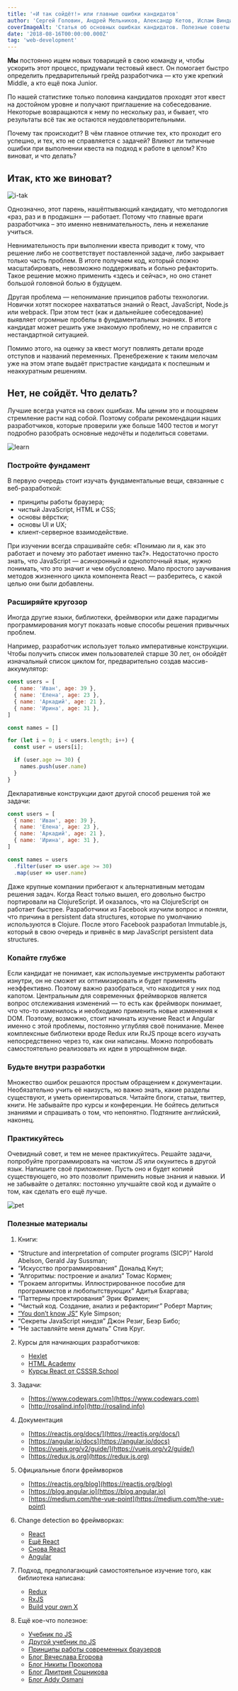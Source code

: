 ```yaml
---
title: '«И так сойдёт!» или главные ошибки кандидатов'
author: 'Сергей Головин, Андрей Мельников, Александр Кетов, Ислам Виндижев, Борис Черныш'
coverImageAlt: 'Статья об основных ошибках кандидатов. Полезные советы и материалы от команды CSSSR.'
date: '2018-08-16T00:00:00.000Z'
tag: 'web-development'
---
```


**Мы** постоянно ищем новых товарищей в свою команду и, чтобы ускорить этот процесс, придумали тестовый квест. Он помогает быстро определить предварительный грейд разработчика — кто уже крепкий Middle, а кто ещё пока Junior.

По нашей статистике только половина кандидатов проходят этот квест на достойном уровне и получают приглашение на собеседование. Некоторые возвращаются к нему по нескольку раз, и бывает, что результаты всё так же остаются неудовлетворительными.

Почему так происходит? В чём главное отличие тех, кто проходит его успешно, и тех, кто не справляется с задачей? Влияют ли типичные ошибки при выполнении квеста на подход к работе в целом? Кто виноват, и что делать?

## Итак, кто же виноват?

![i-tak](/images/candidates-mistakes/i_tak.png)

Однозначно, этот парень, нашёптывающий кандидату, что методология «раз, раз и в продакшн» — работает. Потому что главные враги разработчика – это именно невнимательность, лень и нежелание учиться.

Невнимательность при выполнении квеста приводит к тому, что решение либо
не соответствует поставленной задаче, либо закрывает только часть проблем. В итоге получаем код, который сложно масштабировать, невозможно поддерживать и больно рефакторить. Такое решение можно применить «здесь и сейчас», но оно станет большой головной болью в будущем.

Другая проблема — непонимание принципов работы технологии. Новички хотят поскорее нахвататься знаний о React, JavaScript, Node.js или webpack. При этом тест (как и дальнейшее собеседование) выявляет огромные пробелы в фундаментальных знаниях. В итоге кандидат может решить уже знакомую проблему, но не справится с нестандартной ситуацией.

Помимо этого, на оценку за квест могут повлиять детали вроде отступов и названий переменных. Пренебрежение к таким мелочам уже на этом этапе выдаёт пристрастие кандидата к поспешным и неаккуратным решениям.

## Нет, не сойдёт. Что делать?

Лучшие всегда учатся на своих ошибках. Мы ценим это и поощряем стремление расти над собой. Поэтому собрали рекомендации наших разработчиков, которые проверили уже больше 1400 тестов и могут подробно разобрать основные недочёты и поделиться советами.

![learn](/images/candidates-mistakes/learn.png)

### Постройте фундамент
В первую очередь стоит изучать фундаментальные вещи, связанные с веб-разработкой:

- принципы работы браузера;
- чистый JavaScript, HTML и CSS;
- основы вёрстки;
- основы UI и UX;
- клиент-серверное взаимодействие.

При изучении всегда спрашивайте себя: «Понимаю ли я, как это работает и почему это работает именно так?». Недостаточно просто знать, что JavaScript — асинхронный и однопоточный язык, нужно понимать, что это значит и чем обусловлено. Мало простого заучивания методов жизненного цикла компонента React — разберитесь, с какой целью они были добавлены.

### Расширяйте кругозор
Иногда другие языки, библиотеки, фреймворки или даже парадигмы программирования могут показать новые способы решения привычных проблем.

Например, разработчик использует только императивные конструкции. Чтобы получить список имен пользователей старше 30 лет, он обойдёт изначальный список циклом for, предварительно создав массив-аккумулятор:

```js
const users = [
  { name: 'Иван', age: 39 },
  { name: 'Елена', age: 23 },
  { name: 'Аркадий', age: 21 },
  { name: 'Ирина', age: 31 },
]

const names = []

for (let i = 0; i < users.length; i++) {
  const user = users[i];

  if (user.age >= 30) {
    names.push(user.name)
  }
}
```

Декларативные конструкции дают другой способ решения той же задачи:

```js
const users = [
  { name: 'Иван', age: 39 },
  { name: 'Елена', age: 23 },
  { name: 'Аркадий', age: 21 },
  { name: 'Ирина', age: 31 },
]

const names = users
  .filter(user => user.age >= 30)
  .map(user => user.name)
```

Даже крупные компании прибегают к альтернативным методам решения задач. Когда React только вышел, его довольно быстро портировали на ClojureScript. И оказалось, что на ClojureScript он работает быстрее. Разработчики из Facebook изучили вопрос и поняли, что причина в persistent data structures, которые по умолчанию используются в Clojure. После этого Facebook разработал Immutable.js, который в свою очередь и привнёс в мир JavaScript persistent data structures.

### Копайте глубже

Если кандидат не понимает, как используемые инструменты работают изнутри, он не сможет их оптимизировать и будет применять неэффективно. Поэтому важно разобраться, что находится у них под капотом. Центральным для современных фреймворков является вопрос отслеживания изменений — то есть как фреймворк понимает, что что-то изменилось и необходимо применить новые изменения к DOM. Поэтому, возможно, стоит начинать изучение React и Angular именно с этой проблемы, постоянно углубляя своё понимание. Менее комплексные библиотеки вроде Redux или RxJS проще всего изучать непосредственно через то, как они написаны. Можно попробовать самостоятельно реализовать их идеи в упрощённом виде.

### Будьте внутри разработки

Множество ошибок решаются простым обращением к документации. Необязательно учить её наизусть, но важно знать, какие разделы существуют, и уметь ориентироваться.
Читайте блоги, статьи, твиттер, книги. Не забывайте про курсы и конференции. Не бойтесь делиться знаниями и спрашивать о том, что непонятно. Подтяните английский, наконец.

### Практикуйтесь

Очевидный совет, и тем не менее практикуйтесь. Решайте задачи, попробуйте программировать на чистом JS или окунитесь в другой язык. Напишите своё приложение. Пусть оно и будет копией существующего, но это позволит применить новые знания и навыки. И не забывайте о деталях: постоянно улучшайте свой код и думайте о том, как сделать его ещё лучше.

![pet](/images/candidates-mistakes/pet.png)

### Полезные материалы

1. Книги:
  * “Structure and interpretation of computer programs (SICP)” Harold Abelson, Gerald Jay Sussman;
  * “Искусство программирования” Дональд Кнут;
  * “Алгоритмы: построение и анализ” Томас Кормен;
  * “Грокаем алгоритмы. Иллюстрированное пособие для программистов и любопытствующих” Адитья Бхаргава;
  * “Паттерны проектирования” Эрик Фримен;
  * “Чистый код. Создание, анализ и рефакторинг” Роберт Мартин;
  * [“You don’t know JS”](https://github.com/getify/You-Dont-Know-JS) Kyle Simpson;
  * “Секреты JavaScript ниндзя” Джон Резиг, Беэр Бибо;
  * “Не заставляйте меня думать” Стив Круг.

2. Курсы для начинающих разработчиков:
    * [Hexlet](https://hexlet.io)
    * [HTML Academy](https://htmlacademy.ru)
    * [Курсы React от CSSSR.School](https://school.csssr.com/ru)

3. Задачи:
    * [https://www.codewars.com](https://www.codewars.com)
    * [http://rosalind.info](http://rosalind.info)

4. Документация
    * [https://reactjs.org/docs/](https://reactjs.org/docs/)
    * [https://angular.io/docs](https://angular.io/docs)
    * [https://vuejs.org/v2/guide/](https://vuejs.org/v2/guide/)
    * [https://redux.js.org](https://redux.js.org)
5. Официальные блоги фреймворков
    * [https://reactjs.org/blog](https://reactjs.org/blog)
    * [https://blog.angular.io](https://blog.angular.io)
    * [https://medium.com/the-vue-point](https://medium.com/the-vue-point)

6. Сhange detection во фреймворках:
    * [React](https://reactjs.org/docs/reconciliation.html)
    * [Ещё React](https://blog.csssr.ru/2016/12/07/react-perfomance)
    * [Снова React](https://reactjs.org/docs/optimizing-performance.html#avoid-reconciliation)
    * [Angular](https://blog.thoughtram.io/angular/2016/02/22/angular-2-change-detection-explained.html)

7. Подход, предполагающий самостоятельное изучение того, как библиотека написана:
    * [Redux](https://zapier.com/engineering/how-to-build-redux/)
    * [RxJS](https://medium.com/@benlesh/learning-observable-by-building-observable-d5da57405d87)
    * [Build your own X](https://github.com/danistefanovic/build-your-own-x)

8. Ещё кое-что полезное:
    * [Учебник по JS](https://learn.javascript.ru/)
    * [Другой учебник по JS](https://eloquentjavascript.net/)
    * [Принципы работы современных браузеров](https://www.html5rocks.com/ru/tutorials/internals/howbrowserswork/)
    * [Блог Вячеслава Егорова](https://mrale.ph/)
    * [Блог Никиты Прокопова](http://tonsky.me/)
    * [Блог Дмитрия Сошникова](http://dmitrysoshnikov.com)
    * [Блог Addy Osmani](https://medium.com/@addyosmani)
